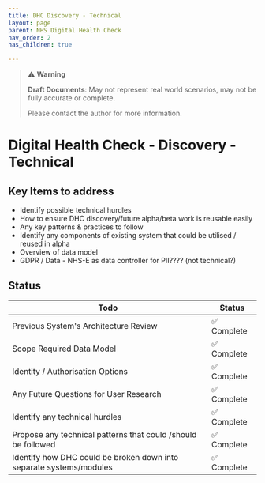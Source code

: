 ```yaml
---
title: DHC Discovery - Technical
layout: page
parent: NHS Digital Health Check
nav_order: 2
has_children: true

---
```


> ⚠️ **Warning**
>  
> **Draft Documents**: May not represent real world scenarios, may not be fully accurate or complete.
>
> Please contact the author for more information.

# Digital Health Check - Discovery - Technical


## Key Items to address
- Identify possible technical hurdles
- How to ensure DHC discovery/future alpha/beta work is reusable easily
- Any key patterns & practices to follow
- Identify any components of existing system that could be utilised / reused in alpha
- Overview of data model
- GDPR / Data - NHS-E as data controller for PII???? (not technical?)

## Status

| Todo                                                                | Status     |
| ------------------------------------------------------------------- | ---------- |
| Previous System's Architecture Review                               | ✅ Complete |
| Scope Required Data Model                                           | ✅ Complete |
| Identity / Authorisation Options                                    | ✅ Complete |
| Any Future Questions for User Research                              | ✅ Complete |
| Identify any technical hurdles                                      | ✅ Complete |
| Propose any technical patterns that could /should be followed       | ✅ Complete |
| Identify how DHC could be broken down into separate systems/modules | ✅ Complete |
